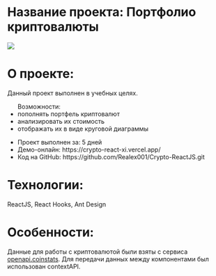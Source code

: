 <h1>Название проекта: Портфолио криптовалюты</h1>
<img src="https://github.com/Realex001/Crypto-ReactJS/assets/164393853/20b31b84-eb84-40b5-8b65-a6fecb2590af" >


<h1>О проекте:</h1>
<p>Данный проект выполнен в учебных целях.</p> 

<ul>
  Возможности:
  <li>пополнять портфель криптовалют</li>
  <li>анализировать их стоимость</li>
  <li>отображать их в виде круговой диаграммы</li>
</ul>
  
<ul>
  <li>Проект выполнен за: 5 дней</li>
  <li>Демо-онлайн: https://crypto-react-xi.vercel.app/</li>
  <li>Код на GitHub: https://github.com/Realex001/Crypto-ReactJS.git  </li>
</ul>

<h1>Технологии:</h1>
<p>ReactJS, React Hooks, Ant Design</p>

<h1>Особенности:</h1>
<p>Данные для работы с криптовалютой были взяты с сервиса <a href="https://openapi.coinstats.app/">openapi.coinstats</a>. 
Для передачи данных между компонентами был использован contextAPI. 
</p>
